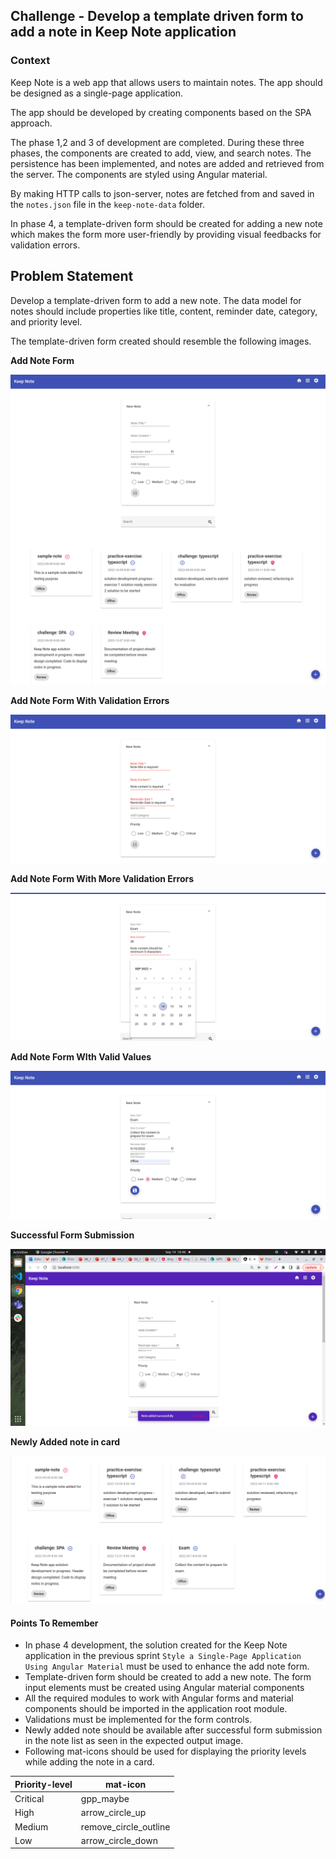 ## Challenge - Develop a template driven form to add a note in Keep Note application

### Context

Keep Note is a web app that allows users to maintain notes. The app should be designed as a single-page application. ​

The app should be developed by creating components based on the SPA approach. ​

The phase 1,2 and 3 of development are completed. During these three phases, the components are created to add, view, and search notes. The persistence has been implemented, and notes are added and retrieved from the server. The components are styled using Angular material. ​

By making HTTP calls to json-server, notes are fetched from and saved in the `notes.json` file in the `keep-note-data` folder. ​

In phase 4, a template-driven form should be created for adding a new note which makes the form more user-friendly by providing visual feedbacks for validation errors.

## Problem Statement

Develop a template-driven form to add a new note. The data model for notes should include properties like title, content, reminder date, category, and priority level.

The template-driven form created should resemble the following images.

**Add Note Form**

![](./Keep-Note.png)

**Add Note Form With Validation Errors**

![](./Keep-Note-validation-errors.png)

**Add Note Form With More Validation Errors**

![](./Keep-Note-validation-errors-2.png)

**Add Note Form WIth Valid Values**

![](./Keep-Note-with-valid-values.png)

**Successful Form Submission**

![](./Keep-Note-success.png)

**Newly Added note in card**

![](./Keep-Note-newly-added-note-in-card.png)


#### Points To Remember
- In phase 4 development, the solution created for the Keep Note application in the previous sprint `Style a Single-Page Application Using Angular Material` must be used to enhance the add note form.​
- Template-driven form should be created to add a new note. The form input elements must be created using Angular material components​
- All the required modules to work with Angular forms and material components should be imported in the application root module.​
- Validations must be implemented for the form controls.​
- Newly added note should be available after successful form submission in the note list as seen in the expected output image.​
- Following mat-icons should be used for displaying the priority levels while adding the note in a card.

|Priority-level|mat-icon|
|-------------|---------|
|Critical|gpp_maybe|
|High|arrow_circle_up|
|Medium|remove_circle_outline|
|Low|arrow_circle_down|





